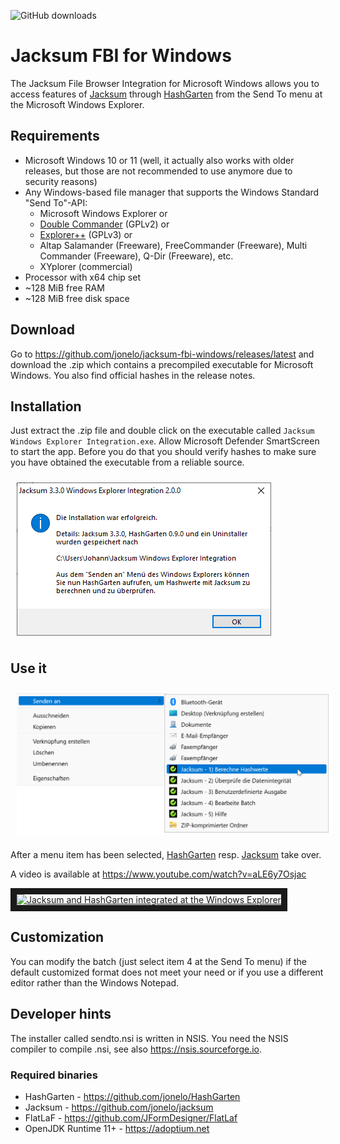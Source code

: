 ![GitHub downloads](https://img.shields.io/github/downloads/jonelo/jacksum-fbi-windows/total?color=green)

# Jacksum FBI for Windows

The Jacksum File Browser Integration for Microsoft Windows allows you to access features of [Jacksum](https://github.com/jonelo/jacksum) through [HashGarten](https://github.com/jonelo/HashGarten) from the Send To menu at the Microsoft Windows Explorer.

## Requirements

  * Microsoft Windows 10 or 11 (well, it actually also works with older releases, but those are not recommended to use anymore due to security reasons)
  * Any Windows-based file manager that supports the Windows Standard "Send To"-API:
    * Microsoft Windows Explorer or
    * [Double Commander](https://sourceforge.net/projects/doublecmd/) (GPLv2) or
    * [Explorer++](https://github.com/derceg/explorerplusplus) (GPLv3) or
    * Altap Salamander (Freeware), FreeCommander (Freeware), Multi Commander (Freeware), Q-Dir (Freeware), etc.
    * XYplorer (commercial)
  * Processor with x64 chip set
  * ~128 MiB free RAM
  * ~128 MiB free disk space

## Download

Go to https://github.com/jonelo/jacksum-fbi-windows/releases/latest and download the .zip which contains a precompiled executable for Microsoft Windows.
You also find official hashes in the release notes.

## Installation

Just extract the .zip file and double click on the executable called `Jacksum Windows Explorer Integration.exe`.
Allow Microsoft Defender SmartScreen to start the app. Before you do that you should verify hashes to make sure you have obtained the executable from a reliable source.

<img src="https://raw.githubusercontent.com/jonelo/jacksum-fbi-windows/main/docs/images/Jacksum_Windows_Explorer_Integration_2.0.0.png" alt="Jacksum Windows Explorer Integration Installation" style="vertical-align:top;margin:10px 10px" />


## Use it

<img src="https://raw.githubusercontent.com/jonelo/jacksum-fbi-windows/main/docs/images/sendto-de.png" alt="Send to screenshot" style="vertical-align:top;margin:10px 10px" />

After a menu item has been selected, [HashGarten](https://github.com/jonelo/HashGarten) resp. [Jacksum](https://github.com/jonelo/jacksum) take over.

A video is available at https://www.youtube.com/watch?v=aLE6y7Osjac

<a href="http://www.youtube.com/watch?feature=player_embedded&v=aLE6y7Osjac" target="_blank"><img src="http://img.youtube.com/vi/aLE6y7Osjac/0.jpg" 
alt="Jacksum and HashGarten integrated at the Windows Explorer" width="240" height="180" border="10" /></a>

## Customization

You can modify the batch (just select item 4 at the Send To menu) if the default customized format does not meet your need or if you use a different editor rather than the Windows Notepad.

## Developer hints

The installer called sendto.nsi is written in NSIS. You need the NSIS compiler to compile .nsi, see also https://nsis.sourceforge.io.

### Required binaries

- HashGarten - https://github.com/jonelo/HashGarten
- Jacksum - https://github.com/jonelo/jacksum
- FlatLaF - https://github.com/JFormDesigner/FlatLaf
- OpenJDK Runtime 11+ - https://adoptium.net
